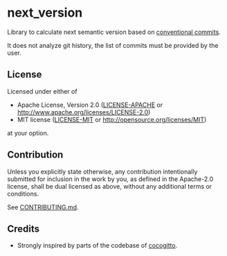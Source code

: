 # next_version

Library to calculate next semantic version based on
[conventional commits](https://www.conventionalcommits.org/).

It does not analyze git history, the list of commits must be provided by the user.

## License

Licensed under either of

 * Apache License, Version 2.0
   ([LICENSE-APACHE](LICENSE-APACHE) or http://www.apache.org/licenses/LICENSE-2.0)
 * MIT license
   ([LICENSE-MIT](LICENSE-MIT) or http://opensource.org/licenses/MIT)

at your option.

## Contribution

Unless you explicitly state otherwise, any contribution intentionally submitted
for inclusion in the work by you, as defined in the Apache-2.0 license, shall be
dual licensed as above, without any additional terms or conditions.

See [CONTRIBUTING.md](CONTRIBUTING.md).

## Credits

- Strongly inspired by parts of the codebase of [cocogitto](https://github.com/cocogitto/cocogitto).
